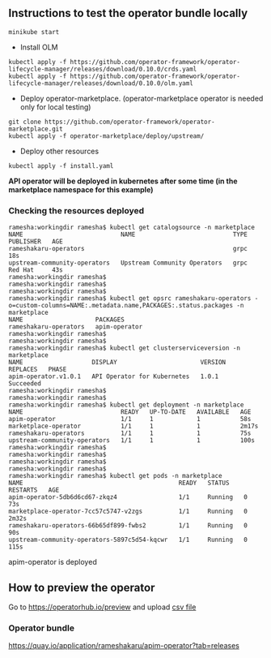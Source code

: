 ## Instructions to test the operator bundle locally

```
minikube start
```
- Install OLM
```
kubectl apply -f https://github.com/operator-framework/operator-lifecycle-manager/releases/download/0.10.0/crds.yaml
kubectl apply -f https://github.com/operator-framework/operator-lifecycle-manager/releases/download/0.10.0/olm.yaml
```

- Deploy operator-marketplace. (operator-marketplace operator is needed only for local testing)
```
git clone https://github.com/operator-framework/operator-marketplace.git
kubectl apply -f operator-marketplace/deploy/upstream/
```
- Deploy other resources
```
kubectl apply -f install.yaml 
```

**API operator will be deployed in kubernetes after some time (in the marketplace namespace for this example)**

### Checking the resources deployed

```
ramesha:workingdir ramesha$ kubectl get catalogsource -n marketplace
NAME                           NAME                           TYPE   PUBLISHER   AGE
rameshakaru-operators                                         grpc               18s
upstream-community-operators   Upstream Community Operators   grpc   Red Hat     43s
ramesha:workingdir ramesha$ 
ramesha:workingdir ramesha$ 
ramesha:workingdir ramesha$ 
ramesha:workingdir ramesha$ kubectl get opsrc rameshakaru-operators -o=custom-columns=NAME:.metadata.name,PACKAGES:.status.packages -n marketplace
NAME                    PACKAGES
rameshakaru-operators   apim-operator
ramesha:workingdir ramesha$ 
ramesha:workingdir ramesha$ 
ramesha:workingdir ramesha$ kubectl get clusterserviceversion -n marketplace
NAME                   DISPLAY                       VERSION   REPLACES   PHASE
apim-operator.v1.0.1   API Operator for Kubernetes   1.0.1                Succeeded
ramesha:workingdir ramesha$ 
ramesha:workingdir ramesha$ 
ramesha:workingdir ramesha$ kubectl get deployment -n marketplace
NAME                           READY   UP-TO-DATE   AVAILABLE   AGE
apim-operator                  1/1     1            1           58s
marketplace-operator           1/1     1            1           2m17s
rameshakaru-operators          1/1     1            1           75s
upstream-community-operators   1/1     1            1           100s
ramesha:workingdir ramesha$ 
ramesha:workingdir ramesha$ 
ramesha:workingdir ramesha$ 
ramesha:workingdir ramesha$ 
ramesha:workingdir ramesha$ kubectl get pods -n marketplace
NAME                                           READY   STATUS    RESTARTS   AGE
apim-operator-5db6d6cd67-zkqz4                 1/1     Running   0          73s
marketplace-operator-7cc57c5747-v2zgs          1/1     Running   0          2m32s
rameshakaru-operators-66b65df899-fwbs2         1/1     Running   0          90s
upstream-community-operators-5897c5d54-kqcwr   1/1     Running   0          115s

```
apim-operator is deployed

## How to preview the operator

Go to  https://operatorhub.io/preview and upload [csv file](apim-operator/1.0.1/apim-operator.v1.0.1.clusterserviceversion.yaml)

### Operator bundle

https://quay.io/application/rameshakaru/apim-operator?tab=releases